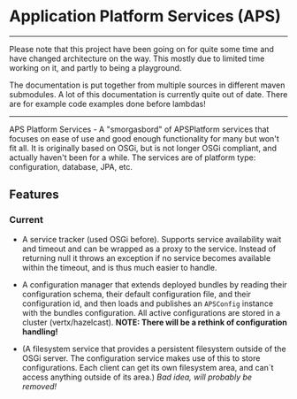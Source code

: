 # Application Platform Services (APS)

----
  
Please note that this project have been going on for quite some time and have changed architecture on the way. This mostly due to limited time working on it, and partly to being a playground.
  
The documentation is put together from multiple sources in different maven submodules. A lot of this documentation is currently quite out of date. There are for example code examples done before lambdas! 
   
----

APS Platform Services - A "smorgasbord" of APSPlatform services that focuses on ease of use and good enough functionality for many but won't fit all. It is originally based on OSGi, but is not longer OSGi compliant, and actually haven't been for a while. The services are of platform type: configuration, database, JPA, etc.

## Features

### Current

* A service tracker (used OSGi before). Supports service availability wait and timeout and can be wrapped as a proxy to the service. Instead of returning null it throws an exception if no service becomes available within the timeout, and is thus much easier to handle.

* A configuration manager that extends deployed bundles by reading their configuration schema, their default configuration file, and their configuration id, and then loads and publishes an `APSConfig` instance with the bundles configuration. All active configurations are stored in a cluster (vertx/hazelcast). **NOTE: There will be a rethink of configuration handling!**

* (A filesystem service that provides a persistent filesystem outside of the OSGi server. The configuration service makes use of this to store configurations. Each client can get its own filesystem area, and can´t access anything outside of its area.) _Bad idea, will probably be removed!_ 



